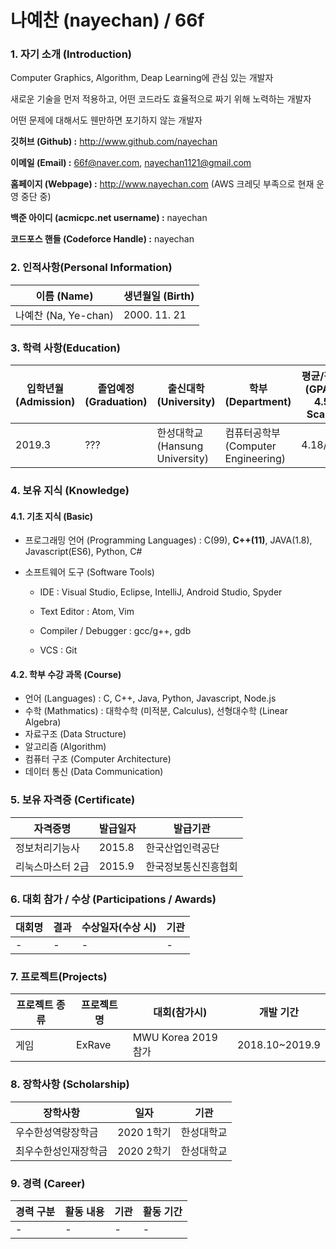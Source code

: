 # 나예찬 (nayechan) / 66f



### 1. 자기 소개 (Introduction)



Computer Graphics, Algorithm, Deap Learning에 관심 있는 개발자

새로운 기술을 먼저 적용하고, 어떤 코드라도 효율적으로 짜기 위해 노력하는 개발자

어떤 문제에 대해서도 웬만하면 포기하지 않는 개발자



__깃허브 (Github) :__ http://www.github.com/nayechan

__이메일 (Email) :__ 66f@naver.com, nayechan1121@gmail.com

__홈페이지 (Webpage) :__ http://www.nayechan.com (AWS 크레딧 부족으로 현재 운영 중단 중)

__백준 아이디 (acmicpc.net username) :__ nayechan

__코드포스 핸들 (Codeforce Handle) :__ nayechan





###  2. 인적사항(Personal Information)



| 이름 (Name)          | 생년월일 (Birth) |
| -------------------- | ---------------- |
| 나예찬 (Na, Ye-chan) | 2000. 11. 21     |



### 3. 학력 사항(Education)



| 입학년월 (Admission) | 졸업예정(Graduation) | 출신대학(University)            | 학부 (Department)                   | 평균/평점 (GPA - 4.5 Scale) |
| -------------------- | -------------------- | ------------------------------- | ----------------------------------- | --------------------------- |
| 2019.3               | ???                  | 한성대학교 (Hansung University) | 컴퓨터공학부 (Computer Engineering) | 4.18/4.5                    |



### 4. 보유 지식 (Knowledge)



#### 4.1. 기초 지식 (Basic)



* 프로그래밍 언어 (Programming Languages) : C(99), __C++(11)__, JAVA(1.8), Javascript(ES6), Python, C#

* 소프트웨어 도구 (Software Tools) 

  * IDE : Visual Studio, Eclipse, IntelliJ, Android Studio, Spyder

  * Text Editor : Atom, Vim

  * Compiler / Debugger : gcc/g++, gdb

  * VCS : Git

    

#### 4.2. 학부 수강 과목 (Course)



* 언어 (Languages) : C, C++, Java, Python, Javascript, Node.js
* 수학 (Mathmatics) : 대학수학 (미적분, Calculus), 선형대수학 (Linear Algebra)
* 자료구조 (Data Structure)
* 알고리즘 (Algorithm)
* 컴퓨터 구조 (Computer Architecture) 
* 데이터 통신 (Data Communication)



### 5. 보유 자격증 (Certificate)



| 자격증명         | 발급일자 | 발급기관             |
| ---------------- | -------- | -------------------- |
| 정보처리기능사   | 2015.8   | 한국산업인력공단     |
| 리눅스마스터 2급 | 2015.9   | 한국정보통신진흥협회 |





### 6. 대회 참가 / 수상 (Participations / Awards)



| 대회명 | 결과 | 수상일자(수상 시) | 기관 |
| ------ | ---- | ----------------- | ---- |
| -      | -    | -                 | -    |





### 7. 프로젝트(Projects)



| 프로젝트 종류 | 프로젝트 명 | 대회(참가시)        | 개발 기간      |
| ------------- | ----------- | ------------------- | -------------- |
| 게임          | ExRave      | MWU Korea 2019 참가 | 2018.10~2019.9 |





### 8. 장학사항 (Scholarship)



| 장학사항             | 일자       | 기관       |
| -------------------- | ---------- | ---------- |
| 우수한성역량장학금   | 2020 1학기 | 한성대학교 |
| 최우수한성인재장학금 | 2020 2학기 | 한성대학교 |





### 9. 경력 (Career)



| 경력 구분 | 활동 내용 | 기관 | 활동 기간 |
| --------- | --------- | ---- | --------- |
| -         | -         | -    | -         |
